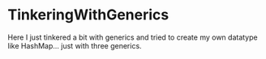 # TinkeringWithGenerics
Here I just tinkered a bit with generics and tried to create my own datatype like HashMap... just with three generics.